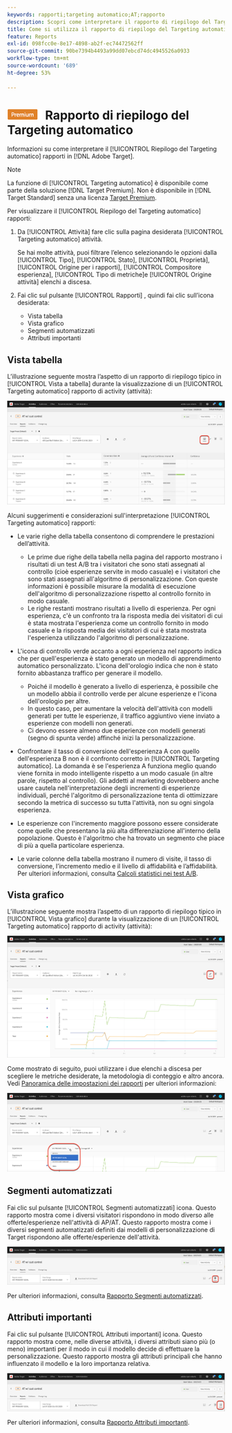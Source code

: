 ```yaml
---
keywords: rapporti;targeting automatico;AT;rapporto
description: Scopri come interpretare il rapporto di riepilogo del Targeting automatico in Adobe Target. Da questo rapporto puoi passare ai rapporti Segmenti automatizzati e Attributi importanti .
title: Come si utilizza il rapporto di riepilogo del Targeting automatico?
feature: Reports
exl-id: 098fcc0e-8e17-4898-ab2f-ec74472562ff
source-git-commit: 90be7394b4493a99dd07ebcd74dc4945526a0933
workflow-type: tm+mt
source-wordcount: '689'
ht-degree: 53%

---
```


# ![PREMIUM](/help/main/assets/premium.png) Rapporto di riepilogo del Targeting automatico

Informazioni su come interpretare il [!UICONTROL Riepilogo del Targeting automatico] rapporti in [!DNL Adobe Target].

>[!NOTE]
>
>La funzione di [!UICONTROL Targeting automatico] è disponibile come parte della soluzione [!DNL Target Premium]. Non è disponibile in [!DNL Target Standard] senza una licenza [Target Premium](/help/main/c-intro/intro.md#premium).

Per visualizzare il [!UICONTROL Riepilogo del Targeting automatico] rapporti:

1. Da [!UICONTROL Attività] fare clic sulla pagina desiderata [!UICONTROL Targeting automatico] attività.

   Se hai molte attività, puoi filtrare l’elenco selezionando le opzioni dalla [!UICONTROL Tipo], [!UICONTROL Stato], [!UICONTROL Proprietà], [!UICONTROL Origine per i rapporti], [!UICONTROL Compositore esperienza], [!UICONTROL Tipo di metriche]e [!UICONTROL Origine attività] elenchi a discesa.

1. Fai clic sul pulsante [!UICONTROL Rapporti] , quindi fai clic sull’icona desiderata:

   * Vista tabella
   * Vista grafico
   * Segmenti automatizzati
   * Attributi importanti

## Vista tabella

L’illustrazione seguente mostra l’aspetto di un rapporto di riepilogo tipico in [!UICONTROL Vista a tabella] durante la visualizzazione di un [!UICONTROL Targeting automatico] rapporto di activity (attività):

![Rapporto di visualizzazione della tabella di Targeting automatico](/help/main/c-reports/assets/at-table-view.png)

Alcuni suggerimenti e considerazioni sull&#39;interpretazione [!UICONTROL Targeting automatico] rapporti:

* Le varie righe della tabella consentono di comprendere le prestazioni dell’attività.

   * Le prime due righe della tabella nella pagina del rapporto mostrano i risultati di un test A/B tra i visitatori che sono stati assegnati al controllo (cioè esperienze servite in modo casuale) e i visitatori che sono stati assegnati all&#39;algoritmo di personalizzazione. Con queste informazioni è possibile misurare la modalità di esecuzione dell&#39;algoritmo di personalizzazione rispetto al controllo fornito in modo casuale.
   * Le righe restanti mostrano risultati a livello di esperienza. Per ogni esperienza, c&#39;è un confronto tra la risposta media dei visitatori di cui è stata mostrata l&#39;esperienza come un controllo fornito in modo casuale e la risposta media dei visitatori di cui è stata mostrata l&#39;esperienza utilizzando l&#39;algoritmo di personalizzazione.

* L&#39;icona di controllo verde accanto a ogni esperienza nel rapporto indica che per quell&#39;esperienza è stato generato un modello di apprendimento automatico personalizzato. L&#39;icona dell&#39;orologio indica che non è stato fornito abbastanza traffico per generare il modello.

   * Poiché il modello è generato a livello di esperienza, è possibile che un modello abbia il controllo verde per alcune esperienze e l&#39;icona dell&#39;orologio per altre.
   * In questo caso, per aumentare la velocità dell&#39;attività con modelli generati per tutte le esperienze, il traffico aggiuntivo viene inviato a esperienze con modelli non generati.
   * Ci devono essere almeno due esperienze con modelli generati (segno di spunta verde) affinché inizi la personalizzazione.

* Confrontare il tasso di conversione dell&#39;esperienza A con quello dell&#39;esperienza B non è il confronto corretto in [!UICONTROL Targeting automatico]. La domanda è se l&#39;esperienza A funziona meglio quando viene fornita in modo intelligente rispetto a un modo casuale (in altre parole, rispetto al controllo). Gli addetti al marketing dovrebbero anche usare cautela nell&#39;interpretazione degli incrementi di esperienze individuali, perché l&#39;algoritmo di personalizzazione tenta di ottimizzare secondo la metrica di successo su tutta l&#39;attività, non su ogni singola esperienza.
* Le esperienze con l&#39;incremento maggiore possono essere considerate come quelle che presentano la più alta differenziazione all&#39;interno della popolazione. Questo è l&#39;algoritmo che ha trovato un segmento che piace di più a quella particolare esperienza.
* Le varie colonne della tabella mostrano il numero di visite, il tasso di conversione, l’incremento medio e il livello di affidabilità e l’affidabilità. Per ulteriori informazioni, consulta [Calcoli statistici nei test A/B](/help/main/c-reports/statistical-methodology/statistical-calculations.md).

## Vista grafico

L’illustrazione seguente mostra l’aspetto di un rapporto di riepilogo tipico in [!UICONTROL Vista grafico] durante la visualizzazione di un [!UICONTROL Targeting automatico] rapporto di activity (attività):

![Rapporto di visualizzazione grafico del Targeting automatico](/help/main/c-reports/assets/at-graph-view.png)

Come mostrato di seguito, puoi utilizzare i due elenchi a discesa per scegliere le metriche desiderate, la metodologia di conteggio e altro ancora. Vedi [Panoramica delle impostazioni dei rapporti](/help/main/c-reports/c-report-settings/report-settings.md) per ulteriori informazioni:

![Rapporto di visualizzazione grafico del Targeting automatico](/help/main/c-reports/assets/at-graph-view-2.png)

## Segmenti automatizzati

Fai clic sul pulsante [!UICONTROL Segmenti automatizzati] icona. Questo rapporto mostra come i diversi visitatori rispondono in modo diverso alle offerte/esperienze nell&#39;attività di AP/AT. Questo rapporto mostra come i diversi segmenti automatizzati definiti dai modelli di personalizzazione di Target rispondono alle offerte/esperienze dell&#39;attività.

![Icona Segmenti automatizzati](/help/main/c-reports/assets/icon-automated-sements.png)

Per ulteriori informazioni, consulta [Rapporto Segmenti automatizzati](/help/main/c-reports/c-personalization-insights-reports/automated-segments-report.md).

## Attributi importanti

Fai clic sul pulsante [!UICONTROL Attributi importanti] icona. Questo rapporto mostra come, nelle diverse attività, i diversi attributi siano più (o meno) importanti per il modo in cui il modello decide di effettuare la personalizzazione. Questo rapporto mostra gli attributi principali che hanno influenzato il modello e la loro importanza relativa.

![Icona Attributi importanti](/help/main/c-reports/assets/icon-important-attributes.png)

Per ulteriori informazioni, consulta [Rapporto Attributi importanti](/help/main/c-reports/c-personalization-insights-reports/important-attributes-report.md).

